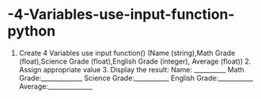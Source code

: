 # -4-Variables-use-input-function-python
1. Create 4 Variables use input function() (Name (string),Math Grade (float),Science Grade (float),English Grade (integer), Average (float)) 2. Assign appropriate value 3. Display the result: Name: __________ Math Grade:_____________ Science Grade:___________ English Grade:___________ Average:______________
